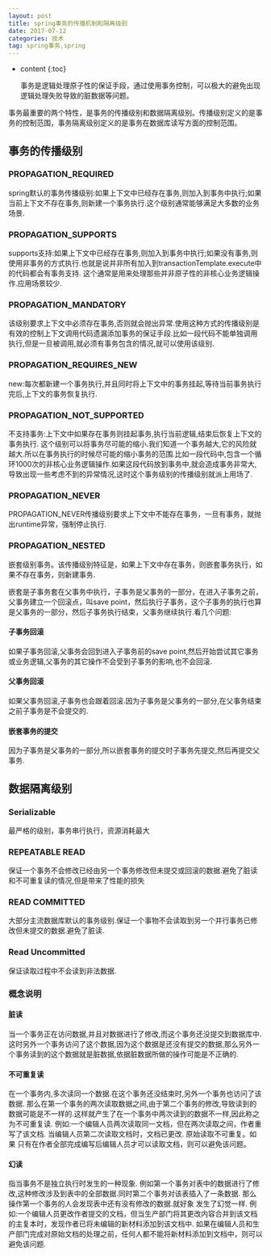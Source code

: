 ```yaml
---
layout: post
title: spring事务的传播机制和隔离级别
date: 2017-07-12 
categories: 技术
tag: spring事务,spring 
---
```

* content
{:toc}

  事务是逻辑处理原子性的保证手段，通过使用事务控制，可以极大的避免出现逻辑处理失败导致的脏数据等问题。

事务最重要的两个特性，是事务的传播级别和数据隔离级别。传播级别定义的是事务的控制范围，事务隔离级别定义的是事务在数据库读写方面的控制范围。

 <!-- more -->

## 事务的传播级别

###  PROPAGATION_REQUIRED
  spring默认的事务传播级别:如果上下文中已经存在事务,则加入到事务中执行;如果当前上下文不存在事务,则新建一个事务执行.这个级别通常能够满足大多数的业务场景.
###  PROPAGATION_SUPPORTS
supports支持:如果上下文中已经存在事务,则加入到事务中执行;如果没有事务,则使用非事务的方式执行.也就是说并非所有加入到transactionTemplate.execute中的代码都会有事务支持. 这个通常是用来处理那些并非原子性的非核心业务逻辑操作.应用场景较少.
###  PROPAGATION_MANDATORY
 该级别要求上下文中必须存在事务,否则就会抛出异常.使用这种方式的传播级别是有效的控制上下文调用代码遗漏添加事务的保证手段.比如一段代码不能单独调用执行,但是一旦被调用,就必须有事务包含的情况,就可以使用该级别.
###  PROPAGATION_REQUIRES_NEW
 new:每次都新建一个事务执行,并且同时将上下文中的事务挂起,等待当前事务执行完后,上下文的事务恢复执行.
###  PROPAGATION_NOT_SUPPORTED
  不支持事务:上下文中如果存在事务则挂起事务,执行当前逻辑,结束后恢复上下文的事务执行.
  这个级别可以将事务尽可能的缩小.我们知道一个事务越大,它的风险就越大.所以在事务执行的时候尽可能的缩小事务的范围.比如一段代码中,包含一个循环1000次的非核心业务逻辑操作.如果这段代码放到事务中,就会造成事务非常大,导致出现一些考虑不到的异常情况,这时这个事务级别的传播级别就派上用场了.
  
###  PROPAGATION_NEVER
 PROPAGATION_NEVER传播级别要求上下文中不能存在事务，一旦有事务，就抛出runtime异常，强制停止执行.
###  PROPAGATION_NESTED
  嵌套级别事务。该传播级别特征是，如果上下文中存在事务，则嵌套事务执行，如果不存在事务，则新建事务.

  嵌套是子事务套在父事务中执行，子事务是父事务的一部分，在进入子事务之前，父事务建立一个回滚点，叫save point，然后执行子事务，这个子事务的执行也算是父事务的一部分，然后子事务执行结束，父事务继续执行.看几个问题:
  
  ####  子事务回滚
  
  如果子事务回滚,父事务会回到进入子事务前的save point,然后开始尝试其它事务或业务逻辑,父事务的其它操作不会受到子事务的影响,也不会回滚.
 
  ####  父事务回滚
  
  如果父事务回滚,子事务也会跟着回滚.因为子事务是父事务的一部分,在父事务结束之前子事务是不会提交的.
 
  ####  嵌套事务的提交
  
  因为子事务是父事务的一部分,所以嵌套事务的提交时子事务先提交,然后再提交父事务.

##  数据隔离级别

 ###  Serializable 
 
 最严格的级别，事务串行执行，资源消耗最大
 
 ###  REPEATABLE READ
 
 保证一个事务不会修改已经由另一个事务修改但未提交或回滚的数据.避免了脏读和不可重复读的情况,但是带来了性能的损失
 ###  READ COMMITTED
 
 大部分主流数据库默认的事务级别.保证一个事物不会读取到另一个并行事务已修改但未提交的数据.避免了脏读.

 ###  Read Uncommitted

 保证读取过程中不会读到非法数据.

###   概念说明

####  脏读

  当一个事务正在访问数据,并且对数据进行了修改,而这个事务还没提交到数据库中.这时另外一个事务访问了这个数据,因为这个数据是还没有提交的数据,那么另外一个事务读到的这个数据就是脏数据,依据脏数据所做的操作可能是不正确的.

####  不可重复读

  在一个事务内,多次读同一个数据.在这个事务还没结束时,另外一个事务也访问了该数据. 那么在第一个事务的两次读取数据之间,由于第二个事务的修改,导致读到的数据可能是不一样的.这样就产生了在一个事务中两次读到的数据不一样,因此称之为不可重复读.
   例如:一个编辑人员两次读取同一文档，但在两次读取之间，作者重写了该文档. 当编辑人员第二次读取文档时，文档已更改. 原始读取不可重复。如果 只有在作者全部完成编写后编辑人员才可以读取文档，则可以避免该问题。

####  幻读

  指当事务不是独立执行时发生的一种现象. 例如第一个事务对表中的数据进行了修改,这种修改涉及到表中的全部数据.同时第二个事务对该表插入了一条数据. 那么操作第一个事务的人会发现表中还有没有修改的数据.就好象 发生了幻觉一样.
  例如:一个编辑人员更改作者提交的文档，但当生产部门将其更改内容合并到该文档的主复本时，发现作者已将未编辑的新材料添加到该文档中. 如果在编辑人员和生产部门完成对原始文档的处理之前，任何人都不能将新材料添加到文档中，则可以避免该问题.
  
  